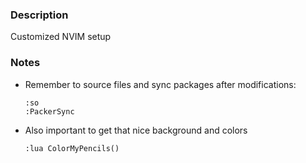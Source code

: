 ### Description
Customized NVIM setup

### Notes
- Remember to source files and sync packages after modifications:
    ```nvim
    :so
    :PackerSync
    ```

- Also important to get that nice background and colors
    ```nvim
    :lua ColorMyPencils()
    ```


